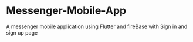 # Messenger-Mobile-App
A messenger mobile application using Flutter and fireBase with Sign in and sign up page
